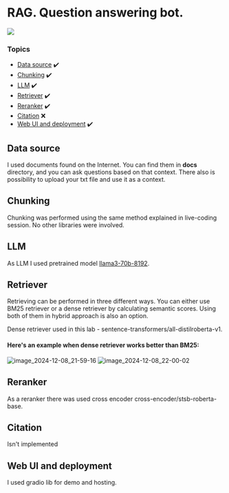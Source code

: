 # RAG. Question answering bot.
![](https://i.giphy.com/media/v1.Y2lkPTc5MGI3NjExNXZyaTM1anczcGE0cDliYWZkNXhvY3ZrOGRzeTJ5a3EwcXl3aGVnZCZlcD12MV9pbnRlcm5hbF9naWZfYnlfaWQmY3Q9Zw/12xDxBbj7CPAOI/giphy.gif)

### Topics
  - [Data source](#data-source) ✔️
  - [Chunking](#chunking) ✔️
  - [LLM](#llm) ✔️
  - [Retriever](#retriever) ✔️
  - [Reranker](#reranker) ✔️
  - [Citation](#citation) ❌
  - [Web UI and deployment](#web-ui-and-deployment) ✔️


## Data source

I used documents found on the Internet. You can find them in **docs**  directory, and you can ask questions based on that context. There also is possibility to upload your txt file and use it as a context.

## Chunking
Chunking was performed using the same method explained in live-coding session. No other libraries were involved.

## LLM
As LLM I used pretrained model [llama3-70b-8192](https://huggingface.co/Groq/Llama-3-Groq-70B-Tool-Use).

## Retriever
Retrieving can be performed in three different ways. You can either use BM25 retriever or a dense retriever by calculating semantic scores. Using both of them in hybrid approach is also an option.

Dense retriever used in this lab - sentence-transformers/all-distilroberta-v1.

#### Here's an example when dense retriever works better than BM25:
![image_2024-12-08_21-59-16](https://github.com/user-attachments/assets/50e2b14a-dc28-4e4b-8752-90ab46d2d883)
![image_2024-12-08_22-00-02](https://github.com/user-attachments/assets/eec3f618-99f0-4b43-b6a5-573ef612ae3e)


## Reranker

As a reranker there was used cross encoder cross-encoder/stsb-roberta-base.
## Citation

Isn't implemented
## Web UI and deployment
I used gradio lib for demo and hosting.

